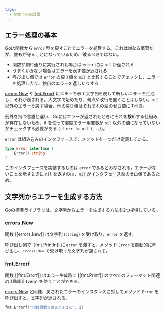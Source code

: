 ```yaml
---
tags:
  - 初めてのGo言語
---
```


## エラー処理の基本

Goは関数から `error` 型を戻すことでエラーを処理する。これは単なる慣習だが、誰もが守ることになっているため、破るべきではない。

- 関数が期待通りに実行された場合は `error` には `nil` が返される
- うまくいかない場合はエラーを表す値が返される
- 呼び出し側では `error` の戻り値を `nil` と比較することでチェックし、エラーを処理したり、独自のエラーを返したりする

[errors.New](#errors.New) や [fmt.Errorf](#fmt.Errorf) にエラーを示す文字列を渡して新しいエラーを生成し、それが戻される。大文字で始めたり、句点や改行を置くことはしない。`nil` 以外のエラーを戻す場合、他の戻り値はそれぞれの型のゼロ値にすべき。

例外を持つ言語と違い、Goにはエラーが返されたときにそれを検知する仕組みが存在しないため、if を使って都度エラー用変数が `nil` 以外の値になっていないかチェックする必要がある (`if err != nil {...}`)。

`error` は組み込みのインタフェースで、メソッドを一つだけ定義している。

```go
type error interface {
	Error() string
}
```

このインタフェースを実装するものは `error` であるとみなされる。エラーがないことを示すときに `nil` を返すのは、[`nil` がインタフェース型のゼロ値](Goのインタフェース.md#インタフェースとnil)であるため。

## 文字列からエラーを生成する方法

Goの標準ライブラリは、文字列からエラーを生成する方法を2つ提供している。

### errors.New

関数 [[errors.New]] は文字列 (`string`) を受け取り、`error` を返す。

呼び出し側で [[fmt.Println]] に `error` を渡すと、メソッド `Error` を自動的に呼び出し、`errors.New` で受け取った文字列が返される。

### fmt.Errorf

関数 [[fmt.Errorf]] はエラー生成時に [[fmt.Printf]] のすべてのフォーマット関連の[[動詞]] (verb) を使うことができる。

[errors.New](#errors.New) と同様、戻されたエラーのインスタンスに対してメソッド `Error` を呼び出すと、文字列が返される。

```go
fmt.Errorf("%dは偶数ではありません", i)
```

